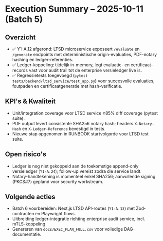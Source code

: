 # Execution Summary – 2025-10-11 (Batch 5)

## Overzicht
- ✅ Y1-A.12 afgerond: LTSD microservice exposeert `/evaluate` en `/generate` endpoints met deterministische origin-evaluaties, PDF-notary hashing en ledger-referenties.
- ✅ Ledger-koppeling: tijdelijk in-memory, legt evaluatie- en certificaat-records vast voor audit trail tot de enterprise versieledger live is.
- ✅ Regressietests toegevoegd (`pytest tests/backend/ltsd_service/test_app.py`) voor succesvolle evaluaties, foutpaden en certificaatgeneratie met hash-verificatie.

## KPI's & Kwaliteit
- Unit/integration coverage voor LTSD service ≥85% diff coverage (pytest suite).
- PDF output levert consistente SHA256 notary hash; headers `X-Notary-Hash` en `X-Ledger-Reference` bevestigd in tests.
- Nieuwe stap opgenomen in RUNBOOK startvolgorde voor LTSD test suite.

## Open risico's
- Ledger is nog niet gekoppeld aan de toekomstige append-only versieledger (`Y1-A.24`); follow-up vereist zodra die service landt.
- Notary-handtekening is momenteel enkel SHA256; aanvullende signing (PKCS#7) gepland voor security workstream.

## Volgende acties
- Batch 6 voorbereiden: Next.js LTSD API-routes (`Y1-A.13`) met Zod-contracten en Playwright flows.
- Uitbreiding ledger-integratie richting enterprise audit service, incl. mTLS-koppeling.
- Genereren van `docs/EXEC_PLAN_FULL.csv` voor volledige DAG-documentatie.
